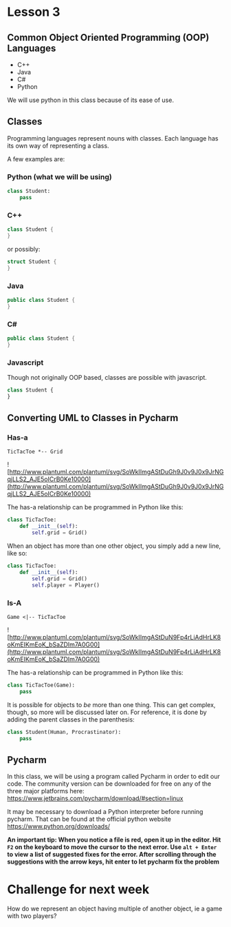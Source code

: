 # Lesson 3
## Common Object Oriented Programming (OOP) Languages
* C++
* Java
* C#
* Python

We will use python in this class because of its ease of use.

## Classes
Programming languages represent nouns with classes. Each language has its own way of representing a class.

A few examples are:

### Python (what we will be using)
```python
class Student:
    pass
```

### C++
```cpp
class Student {
}
```

or possibly:

```cpp
struct Student {
}
```

### Java
```java
public class Student {
}
```

### C#
```csharp
public class Student {
}
```

### Javascript
Though not originally OOP based, classes are possible with javascript.
```javascript
class Student {
}
```

## Converting UML to Classes in Pycharm
### Has-a
```plantuml
TicTacToe *-- Grid
```
![http://www.plantuml.com/plantuml/svg/SoWkIImgAStDuGh9J0v9J0x9JrNGqjLLS2_AJE5oICrB0Ke10000](http://www.plantuml.com/plantuml/svg/SoWkIImgAStDuGh9J0v9J0x9JrNGqjLLS2_AJE5oICrB0Ke10000)

The has-a relationship can be programmed in Python like this:

```python
class TicTacToe:
    def __init__(self):
        self.grid = Grid()
```

When an object has more than one other object, you simply add a new line, like so:

```python
class TicTacToe:
    def __init__(self):
        self.grid = Grid()
        self.player = Player()
```

### Is-A
```plantuml
Game <|-- TicTacToe
```

![http://www.plantuml.com/plantuml/svg/SoWkIImgAStDuN9Fp4rLiAdHrLK8oKmEIKmEoK_bSaZDIm7A0G00](http://www.plantuml.com/plantuml/svg/SoWkIImgAStDuN9Fp4rLiAdHrLK8oKmEIKmEoK_bSaZDIm7A0G00)

The has-a relationship can be programmed in Python like this:

```python
class TicTacToe(Game):
    pass
```

It is possible for objects to *be* more than one thing. This can get complex, though, so more will be discussed later on.
For reference, it is done by adding the parent classes in the parenthesis:
```python
class Student(Human, Procrastinator):
    pass
```

## Pycharm
In this class, we will be using a program called Pycharm in order to edit our code.
The community version can be downloaded for free on any of the three major platforms here:
https://www.jetbrains.com/pycharm/download/#section=linux

It may be necessary to download a Python interpreter before running pycharm. That can be found at the official python website https://www.python.org/downloads/

**An important tip: When you notice a file is red, open it up in the editor.
Hit `F2` on the keyboard to move the cursor to the next error.
Use `alt + Enter` to view a list of suggested fixes for the error.
After scrolling through the suggestions with the arrow keys, hit enter to let pycharm fix the problem**

# Challenge for next week
How do we represent an object having multiple of another object, ie a
game with two players?
